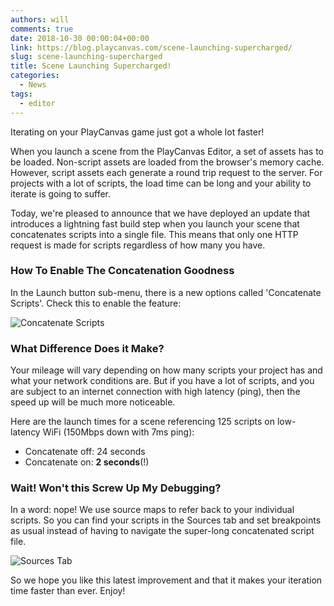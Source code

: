 ```yaml
---
authors: will
comments: true
date: 2018-10-30 00:00:04+00:00
link: https://blog.playcanvas.com/scene-launching-supercharged/
slug: scene-launching-supercharged
title: Scene Launching Supercharged!
categories:
  - News
tags:
  - editor
---
```


Iterating on your PlayCanvas game just got a whole lot faster!

When you launch a scene from the PlayCanvas Editor, a set of assets has to be loaded. Non-script assets are loaded from the browser's memory cache. However, script assets each generate a round trip request to the server. For projects with a lot of scripts, the load time can be long and your ability to iterate is going to suffer.

Today, we're pleased to announce that we have deployed an update that introduces a lightning fast build step when you launch your scene that concatenates scripts into a single file. This means that only one HTTP request is made for scripts regardless of how many you have.

### How To Enable The Concatenation Goodness

In the Launch button sub-menu, there is a new options called 'Concatenate Scripts'. Check this to enable the feature:

![Concatenate Scripts](/img/editor-concatenate-scripts.png)

### What Difference Does it Make?

Your mileage will vary depending on how many scripts your project has and what your network conditions are. But if you have a lot of scripts, and you are subject to an internet connection with high latency (ping), then the speed up will be much more noticeable.

Here are the launch times for a scene referencing 125 scripts on low-latency WiFi (150Mbps down with 7ms ping):

- Concatenate off: 24 seconds
- Concatenate on: **2 seconds**(!)

### Wait! Won't this Screw Up My Debugging?

In a word: nope! We use source maps to refer back to your individual scripts. So you can find your scripts in the Sources tab and set breakpoints as usual instead of having to navigate the super-long concatenated script file.

![Sources Tab](/img/sources-tab.png)

So we hope you like this latest improvement and that it makes your iteration time faster than ever. Enjoy!
